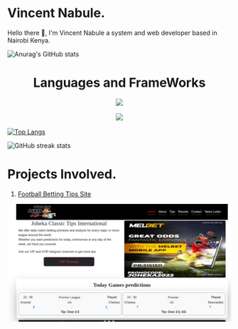 # Vincent Nabule.
Hello there 👋, I'm Vincent Nabule a system and web developer based in Nairobi Kenya.

![Anurag's GitHub stats](https://github-readme-stats-git-masterrstaa-rickstaa.vercel.app/api?username=vincentnabule&show_icons=true&theme=radical)


<h1 align="center"> Languages and FrameWorks</h1>
<p align="center">
  <a href="#">
    <img src="https://skillicons.dev/icons?i=html,css,bootstrap,jquery," />
  </a>
</p>
<p align="center">
  <a href="#">
    <img src="https://skillicons.dev/icons?i=php,java,js,laravel,mysql,git,gitlab&perline=3" />
  </a>
</p>

<!-- -->

<!--
[![Top Langs](https://github-readme-stats-git-masterrstaa-rickstaa.vercel.app/api?username=FelipeFama&&show_icons=true&theme=dark)](https://github.com/anuraghazra/github-readme-stats)
 https://github-readme-stats-git-masterrstaa-rickstaa.vercel.app/api?username=FelipeFama&&show_icons=true&theme=dark
 https://github-readme-stats-git-masterrstaa-rickstaa.vercel.app/api/top-langs/?username=vincentnabule&&show_icons=true&theme=radical
-->
<!-- -->
[![Top Langs](https://github-readme-stats.vercel.app/api/top-langs/?username=vincentnabule&show_icons=true&theme=radical)](https://github.com/anuraghazra/github-readme-stats) 

<!-- [Anurag's GitHub stats](https://github-readme-stats.vercel.app/api?username=anuraghazra&show_icons=true&theme=radical)-->

![GitHub streak stats](https://streak-stats.demolab.com/?user=vincentnabule) 

<!-- -->

# Projects Involved.
1. [Football Betting Tips Site](https://bettingoddsinternational.co.ke/)
<!-- -->
![Joheka](https://github.com/vincentnabule/vincentnabule/blob/main/Screenshot%20from%202023-04-03%2000-28-04.png)
<!-- -->
